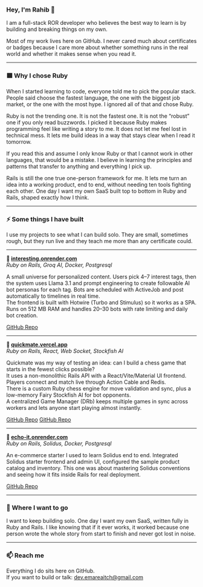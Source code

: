 ### Hey, I'm Rahib 👋

I am a full-stack ROR developer who believes the best way to learn is by building and breaking things on my own.

Most of my work lives here on GitHub. I never cared much about certificates or badges because I care more about whether something runs in the real world and whether it makes sense when you read it.

---

### 🟥 Why I chose Ruby

When I started learning to code, everyone told me to pick the popular stack. People said choose the fastest language, the one with the biggest job market, or the one with the most hype. I ignored all of that and chose Ruby.

Ruby is not the trending one. It is not the fastest one. It is not the “robust” one if you only read buzzwords. I picked it because Ruby makes programming feel like writing a story to me. It does not let me feel lost in technical mess. It lets me build ideas in a way that stays clear when I read it tomorrow.

If you read this and assume I only know Ruby or that I cannot work in other languages, that would be a mistake. I believe in learning the principles and patterns that transfer to anything and everything I pick up.

Rails is still the one true one-person framework for me. It lets me turn an idea into a working product, end to end, without needing ten tools fighting each other. One day I want my own SaaS built top to bottom in Ruby and Rails, shaped exactly how I think.

---

### ⚡️ Some things I have built

I use my projects to see what I can build solo. They are small, sometimes rough, but they run live and they teach me more than any certificate could.

---

**🔹 [interesting.onrender.com](https://interesting.onrender.com)**  
*Ruby on Rails, Groq AI, Docker, Postgresql*

A small universe for personalized content. Users pick 4–7 interest tags, then the system uses Llama 3.1 and prompt engineering to create followable AI bot personas for each tag. Bots are scheduled with ActiveJob and post automatically to timelines in real time.  
The frontend is built with Hotwire (Turbo and Stimulus) so it works as a SPA. Runs on 512 MB RAM and handles 20–30 bots with rate limiting and daily bot creation.

[GitHub Repo](https://github.com/EmAreAitch/fakebook)

---

**🔹 [quickmate.vercel.app](https://quickmate.vercel.app)**  
*Ruby on Rails, React, Web Socket, Stockfish AI*

Quickmate was my way of testing an idea: can I build a chess game that starts in the fewest clicks possible?  
It uses a non-monolithic Rails API with a React/Vite/Material UI frontend. Players connect and match live through Action Cable and Redis.  
There is a custom Ruby chess engine for move validation and sync, plus a low-memory Fairy Stockfish AI for bot opponents.  
A centralized Game Manager (DRb) keeps multiple games in sync across workers and lets anyone start playing almost instantly.

[GitHub Repo](https://github.com/EmAreAitch/rails_chess)
[GitHub Repo](https://github.com/EmAreAitch/react_chess)

---

**🔹 [echo-it.onrender.com](https://echo-it.onrender.com)**  
*Ruby on Rails, Solidus, Docker, Postgresql*

An e-commerce starter I used to learn Solidus end to end. Integrated Solidus starter frontend and admin UI, configured the sample product catalog and inventory. This one was about mastering Solidus conventions and seeing how it fits inside Rails for real deployment.

[GitHub Repo](https://github.com/EmAreAitch/echo-it)

---

### 🚧 Where I want to go

I want to keep building solo. One day I want my own SaaS, written fully in Ruby and Rails. I like knowing that if it ever works, it worked because one person wrote the whole story from start to finish and never got lost in noise.

---

### 📫 Reach me

Everything I do sits here on GitHub.  
If you want to build or talk: [dev.emareaitch@gmail.com](mailto:dev.emareaitch@gmail.com)

